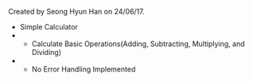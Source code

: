 Created by Seong Hyun Han on 24/06/17.
 * Simple Calculator
 *  - Calculate Basic Operations(Adding, Subtracting, Multiplying, and Dividing)
 *  - No Error Handling Implemented
